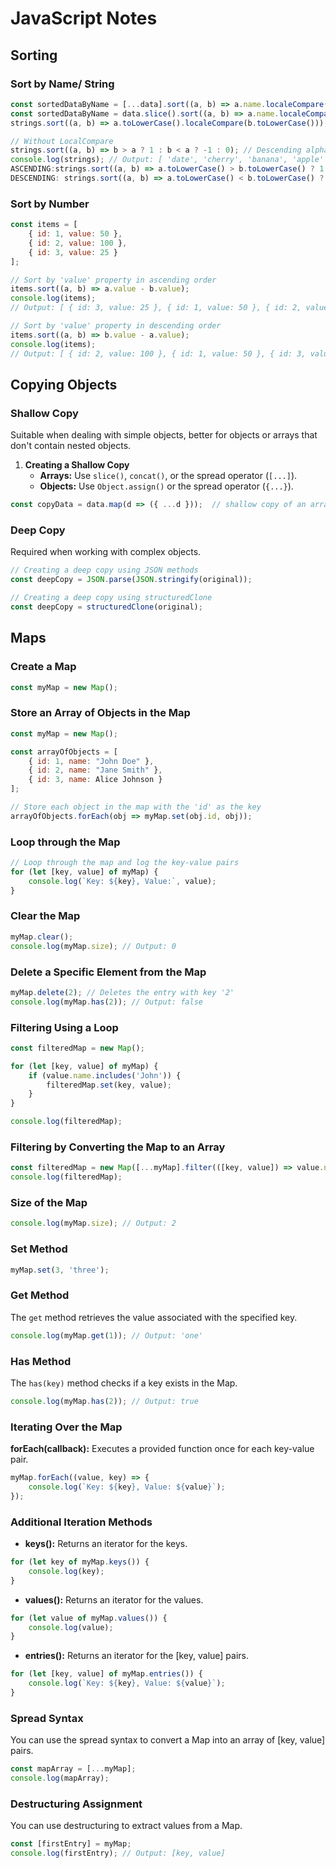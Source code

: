 
# JavaScript Notes

## Sorting

### Sort by Name/ String
```javascript
const sortedDataByName = [...data].sort((a, b) => a.name.localeCompare(b.name));
const sortedDataByName = data.slice().sort((a, b) => a.name.localeCompare(b.name));
strings.sort((a, b) => a.toLowerCase().localeCompare(b.toLowerCase()));
```
```javascript
// Without LocalCompare
strings.sort((a, b) => b > a ? 1 : b < a ? -1 : 0); // Descending alphabetical order
console.log(strings); // Output: [ 'date', 'cherry', 'banana', 'apple' ]
ASCENDING:strings.sort((a, b) => a.toLowerCase() > b.toLowerCase() ? 1 : a.toLowerCase() < b.toLowerCase() ? -1 : 0);
DESCENDING: strings.sort((a, b) => a.toLowerCase() < b.toLowerCase() ? 1 : a.toLowerCase() > b.toLowerCase() ? -1 : 0);
```

### Sort by Number
```javascript
const items = [
    { id: 1, value: 50 },
    { id: 2, value: 100 },
    { id: 3, value: 25 }
];

// Sort by 'value' property in ascending order
items.sort((a, b) => a.value - b.value);
console.log(items);
// Output: [ { id: 3, value: 25 }, { id: 1, value: 50 }, { id: 2, value: 100 } ]

// Sort by 'value' property in descending order
items.sort((a, b) => b.value - a.value);
console.log(items);
// Output: [ { id: 2, value: 100 }, { id: 1, value: 50 }, { id: 3, value: 25 } ]
```

## Copying Objects

### Shallow Copy
Suitable when dealing with simple objects, better for objects or arrays that don't contain nested objects.

1. **Creating a Shallow Copy**
   - **Arrays:** Use `slice()`, `concat()`, or the spread operator (`[...]`).
   - **Objects:** Use `Object.assign()` or the spread operator (`{...}`).

```javascript
const copyData = data.map(d => ({ ...d }));  // shallow copy of an array of objects.
```

### Deep Copy
Required when working with complex objects.

```javascript
// Creating a deep copy using JSON methods
const deepCopy = JSON.parse(JSON.stringify(original));

// Creating a deep copy using structuredClone
const deepCopy = structuredClone(original);
```

## Maps

### Create a Map
```javascript
const myMap = new Map();
```

### Store an Array of Objects in the Map
```javascript
const myMap = new Map();

const arrayOfObjects = [
    { id: 1, name: "John Doe" },
    { id: 2, name: "Jane Smith" },
    { id: 3, name: Alice Johnson }
];

// Store each object in the map with the 'id' as the key
arrayOfObjects.forEach(obj => myMap.set(obj.id, obj));
```

### Loop through the Map
```javascript
// Loop through the map and log the key-value pairs
for (let [key, value] of myMap) {
    console.log(`Key: ${key}, Value:`, value);
}
```

### Clear the Map
```javascript
myMap.clear();
console.log(myMap.size); // Output: 0
```

### Delete a Specific Element from the Map
```javascript
myMap.delete(2); // Deletes the entry with key '2'
console.log(myMap.has(2)); // Output: false
```

### Filtering Using a Loop
```javascript
const filteredMap = new Map();

for (let [key, value] of myMap) {
    if (value.name.includes('John')) {
        filteredMap.set(key, value);
    }
}

console.log(filteredMap);
```

### Filtering by Converting the Map to an Array
```javascript
const filteredMap = new Map([...myMap].filter(([key, value]) => value.name.includes('John')));
console.log(filteredMap);
```

### Size of the Map
```javascript
console.log(myMap.size); // Output: 2
```

### Set Method
```javascript
myMap.set(3, 'three');
```

### Get Method
The `get` method retrieves the value associated with the specified key.
```javascript
console.log(myMap.get(1)); // Output: 'one'
```

### Has Method
The `has(key)` method checks if a key exists in the Map.
```javascript
console.log(myMap.has(2)); // Output: true
```

### Iterating Over the Map
**forEach(callback):** Executes a provided function once for each key-value pair.
```javascript
myMap.forEach((value, key) => {
    console.log(`Key: ${key}, Value: ${value}`);
});
```

### Additional Iteration Methods
- **keys():** Returns an iterator for the keys.
```javascript
for (let key of myMap.keys()) {
    console.log(key);
}
```
- **values():** Returns an iterator for the values.
```javascript
for (let value of myMap.values()) {
    console.log(value);
}
```
- **entries():** Returns an iterator for the [key, value] pairs.
```javascript
for (let [key, value] of myMap.entries()) {
    console.log(`Key: ${key}, Value: ${value}`);
}
```

### Spread Syntax
You can use the spread syntax to convert a Map into an array of [key, value] pairs.
```javascript
const mapArray = [...myMap];
console.log(mapArray);
```

### Destructuring Assignment
You can use destructuring to extract values from a Map.
```javascript
const [firstEntry] = myMap;
console.log(firstEntry); // Output: [key, value]
```
